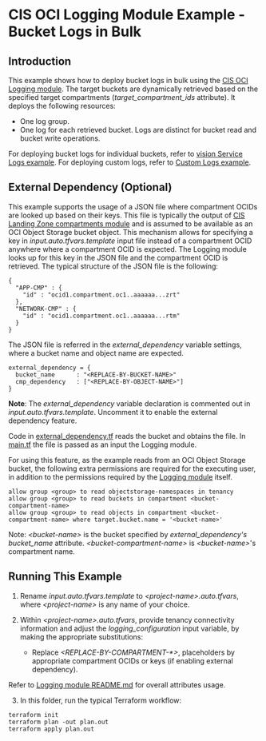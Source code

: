 # CIS OCI Logging Module Example - Bucket Logs in Bulk

## Introduction

This example shows how to deploy bucket logs in bulk using the [CIS OCI Logging module](../../). The target buckets are dynamically retrieved based on the specified target compartments (*target_compartment_ids* attribute).
It deploys the following resources:
- One log group.
- One log for each retrieved bucket. Logs are distinct for bucket read and bucket write operations.

For deploying bucket logs for individual buckets, refer to [vision Service Logs example](../vision/).
For deploying custom logs, refer to [Custom Logs example](../custom_logs/).

## External Dependency (Optional)

This example supports the usage of a JSON file where compartment OCIDs are looked up based on their keys. This file is typically the output of [CIS Landing Zone compartments module](https://github.com/oracle-quickstart/terraform-oci-cis-landing-zone-iam/tree/main/compartments) and is assumed to be available as an OCI Object Storage bucket object.
This mechanism allows for specifying a key in *input.auto.tfvars.template* input file instead of a compartment OCID anywhere where a compartment OCID is expected. The Logging module looks up for this key in the JSON file and the compartment OCID is retrieved. The typical structure of the JSON file is the following:
```
{
  "APP-CMP" : {
    "id" : "ocid1.compartment.oc1..aaaaaa...zrt"
  },
  "NETWORK-CMP" : {
    "id" : "ocid1.compartment.oc1..aaaaaa...rtm"
  }
}
```

The JSON file is referred in the *external_dependency* variable settings, where a bucket name and object name are expected.
```
external_dependency = {
  bucket_name      : "<REPLACE-BY-BUCKET-NAME>"
  cmp_dependency   : ["<REPLACE-BY-OBJECT-NAME>"]
}
```

**Note**: The *external_dependency* variable declaration is commented out in *input.auto.tfvars.template*. Uncomment it to enable the external dependency feature.

Code in [external_dependency.tf](./external_dependency.tf) reads the bucket and obtains the file. In [main.tf](./main.tf) the file is passed as an input the Logging module.

For using this feature, as the example reads from an OCI Object Storage bucket, the following extra permissions are required for the executing user, in addition to the permissions required by the [Logging module](../..) itself.

```
allow group <group> to read objectstorage-namespaces in tenancy
allow group <group> to read buckets in compartment <bucket-compartment-name>
allow group <group> to read objects in compartment <bucket-compartment-name> where target.bucket.name = '<bucket-name>'
```

Note: *\<bucket-name\>* is the bucket specified by *external_dependency's* *bucket_name* attribute. *\<bucket-compartment-name\>* is *\<bucket-name\>*'s compartment name.

## Running This Example

1. Rename *input.auto.tfvars.template* to *\<project-name\>.auto.tfvars*, where *\<project-name\>* is any name of your choice.

2. Within *\<project-name\>.auto.tfvars*, provide tenancy connectivity information and adjust the *logging_configuration* input variable, by making the appropriate substitutions:
   - Replace *\<REPLACE-BY-COMPARTMENT-\*\>*, placeholders by appropriate compartment OCIDs or keys (if enabling external dependency).

Refer to [Logging module README.md](../../README.md) for overall attributes usage.

3. In this folder, run the typical Terraform workflow:
```
terraform init
terraform plan -out plan.out
terraform apply plan.out
```
